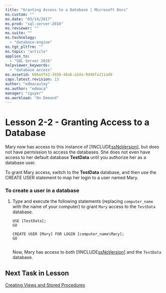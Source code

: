 ```yaml
---
title: "Granting Access to a Database | Microsoft Docs"
ms.custom: ""
ms.date: "03/14/2017"
ms.prod: "sql-server-2016"
ms.reviewer: ""
ms.suite: ""
ms.technology: 
  - "database-engine"
ms.tgt_pltfrm: ""
ms.topic: "article"
applies_to: 
  - "SQL Server 2016"
helpviewer_keywords: 
  - "database access"
ms.assetid: 686edfe2-3650-48a6-a2da-9d46fa211ad8
caps.latest.revision: 13
author: "edmacauley"
ms.author: "edmaca"
manager: "cguyer"
ms.workload: "On Demand"
---
```

# Lesson 2-2 - Granting Access to a Database
Mary now has access to this instance of [!INCLUDE[ssNoVersion](../includes/ssnoversion-md.md)], but does not have permission to access the databases. She does not even have access to her default database **TestData** until you authorize her as a database user.  
  
To grant Mary access, switch to the **TestData** database, and then use the CREATE USER statement to map her login to a user named Mary.  
  
### To create a user in a database  
  
1.  Type and execute the following statements (replacing `computer_name` with the name of your computer) to grant `Mary` access to the `TestData` database.  
  
    ```  
    USE [TestData];  
    GO  
  
    CREATE USER [Mary] FOR LOGIN [computer_name\Mary];  
    GO  
  
    ```  
  
    Now, Mary has access to both [!INCLUDE[ssNoVersion](../includes/ssnoversion-md.md)] and the `TestData` database.  
  
## Next Task in Lesson  
[Creating Views and Stored Procedures](../t-sql/lesson-2-3-creating-views-and-stored-procedures.md)  
  
  
  
